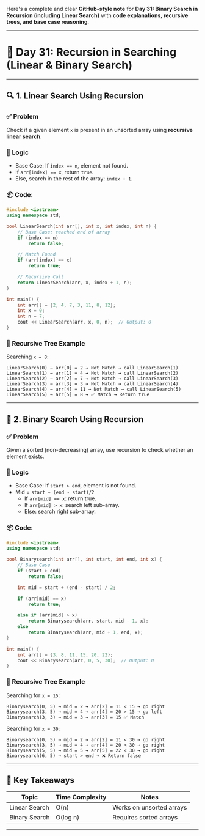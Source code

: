 Here's a complete and clear **GitHub-style note** for **Day 31: Binary Search in Recursion (including Linear Search)** with **code explanations, recursive trees, and base case reasoning**.

---

# 📘 Day 31: Recursion in Searching (Linear & Binary Search)

---

## 🔍 1. Linear Search Using Recursion

### ✅ Problem
Check if a given element `x` is present in an unsorted array using **recursive linear search**.

### 🧠 Logic
- Base Case: If `index == n`, element not found.
- If `arr[index] == x`, return `true`.
- Else, search in the rest of the array: `index + 1`.

### 📦 Code:
```cpp
#include <iostream>
using namespace std;

bool LinearSearch(int arr[], int x, int index, int n) {
    // Base Case: reached end of array
    if (index == n)
        return false;

    // Match Found
    if (arr[index] == x)
        return true;

    // Recursive Call
    return LinearSearch(arr, x, index + 1, n);
}

int main() {
    int arr[] = {2, 4, 7, 3, 11, 8, 12};
    int x = 0;
    int n = 7;
    cout << LinearSearch(arr, x, 0, n);  // Output: 0
}
```

### 🌲 Recursive Tree Example
Searching `x = 8`:
```
LinearSearch(0) → arr[0] = 2 → Not Match → call LinearSearch(1)
LinearSearch(1) → arr[1] = 4 → Not Match → call LinearSearch(2)
LinearSearch(2) → arr[2] = 7 → Not Match → call LinearSearch(3)
LinearSearch(3) → arr[3] = 3 → Not Match → call LinearSearch(4)
LinearSearch(4) → arr[4] = 11 → Not Match → call LinearSearch(5)
LinearSearch(5) → arr[5] = 8 → ✅ Match → Return true
```

---

## 🚀 2. Binary Search Using Recursion

### ✅ Problem
Given a sorted (non-decreasing) array, use recursion to check whether an element exists.

### 🧠 Logic
- Base Case: If `start > end`, element is not found.
- Mid = `start + (end - start)/2`
  - If `arr[mid] == x`: return true.
  - If `arr[mid] > x`: search left sub-array.
  - Else: search right sub-array.

### 📦 Code:
```cpp
#include <iostream>
using namespace std;

bool Binarysearch(int arr[], int start, int end, int x) {
    // Base Case
    if (start > end)
        return false;

    int mid = start + (end - start) / 2;

    if (arr[mid] == x)
        return true;

    else if (arr[mid] > x)
        return Binarysearch(arr, start, mid - 1, x);
    else
        return Binarysearch(arr, mid + 1, end, x);
}

int main() {
    int arr[] = {3, 8, 11, 15, 20, 22};
    cout << Binarysearch(arr, 0, 5, 30);  // Output: 0
}
```

### 🌲 Recursive Tree Example
Searching for `x = 15`:
```
Binarysearch(0, 5) → mid = 2 → arr[2] = 11 < 15 → go right
Binarysearch(3, 5) → mid = 4 → arr[4] = 20 > 15 → go left
Binarysearch(3, 3) → mid = 3 → arr[3] = 15 ✅ Match
```

Searching for `x = 30`:
```
Binarysearch(0, 5) → mid = 2 → arr[2] = 11 < 30 → go right
Binarysearch(3, 5) → mid = 4 → arr[4] = 20 < 30 → go right
Binarysearch(5, 5) → mid = 5 → arr[5] = 22 < 30 → go right
Binarysearch(6, 5) → start > end → ❌ Return false
```

---

## 📌 Key Takeaways

| Topic           | Time Complexity | Notes                          |
|----------------|------------------|--------------------------------|
| Linear Search   | O(n)             | Works on unsorted arrays       |
| Binary Search   | O(log n)         | Requires sorted arrays         |

---
